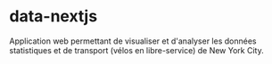 # data-nextjs
Application web permettant de visualiser et d'analyser les données statistiques et de transport (vélos en libre-service) de New York City.

